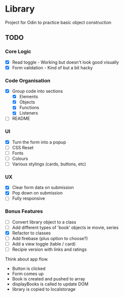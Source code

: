 # Library

Project for Odin to practice basic object construction

## TODO

### Core Logic

- [x] Read toggle - Working but doesn't look good visually
- [x] Form validation - Kind of but a bit hacky

### Code Organisation

- [x] Group code into sections
  - [x] Elements
  - [x] Objects
  - [x] Functions
  - [x] Listeners
- [ ] README

### UI
- [x] Turn the form into a popup
- [ ] CSS Reset
- [ ] Fonts
- [ ] Colours
- [ ] Various stylings (cards, buttons, etc)

### UX
- [x] Clear form data on submission
- [x] Pop down on submission
- [ ] Fully responsive

### Bonus Features

- [ ] Convert library object to a class
- [ ] Add different types of 'book' objects ie movie, series
- [x] Refactor to classes
- [ ] Add firebase (plus option to choose?)
- [ ] Add a view toggle (table / card)
- [ ] Recipie version with links and ratings

Think about app flow.
* Button is clicked
* Form comes up
* Book is created and pushed to array
* displayBooks is called to update DOM
* library is copied to localstorage
